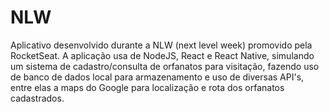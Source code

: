 # NLW
Aplicativo desenvolvido durante a NLW (next level week) promovido pela RocketSeat. 
A aplicação usa de NodeJS, React e React Native, simulando um sistema de cadastro/consulta de orfanatos para visitação, 
fazendo uso de banco de dados local para armazenamento e uso de diversas API's, entre elas a maps do Google para localização e rota dos orfanatos cadastrados.
